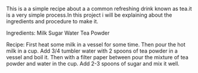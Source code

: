 This is a a simple recipe about a a common refreshing drink known as tea.it is a very simple process.In this project i will be explaining about the ingredients and procedure to make it.


Ingredients:
Milk
Sugar
Water
Tea Powder

Recipe:
First heat some milk in a vessel for some time.
Then pour the hot milk in a cup.
Add 3/4 tumbler water with 2 spoons of tea powder in a vessel and boil it.
Then with a filter paper between pour the mixture of tea powder and water in the cup.
Add 2-3 spoons of sugar and mix it well.
